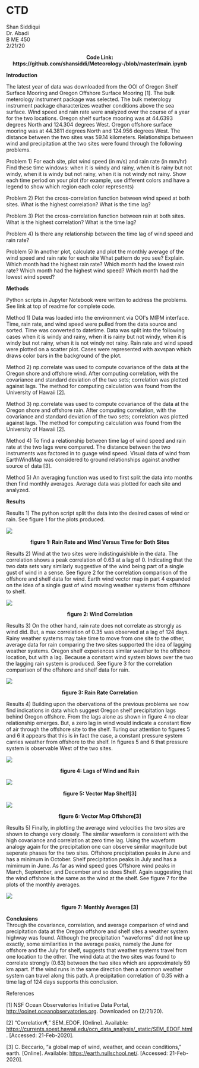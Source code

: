 # CTD
Shan Siddiqui<br />
Dr. Abadi<br />
B ME 450<br />
2/21/20<br />
<p align="center">
<b>Code Link: https://github.com/shansiddi/Meteorology-/blob/master/main.ipynb</b><br>

<b>Introduction</b><br>

The latest year of data was downloaded from the OOI of Oregon Shelf Surface Mooring and Oregon Offshore Surface Mooring [1]. The bulk meterology instrument package was selected. The bulk meterology instrument package characterizes weather conditions above the sea surface. Wind speed and rain rate were analyzed over the course of a year for the two locations. Oregon shelf surface mooring was at 44.6393 degrees North and 124.304 degrees West. Oregon offshore surface mooring was at 44.3811 degrees North and 124.956 degrees West. The distance between the two sites was 59.14 kilometers. Relationships between wind and precipitation at the two sites were found through the following problems.

Problem 1) For each site, plot wind speed (in m/s) and rain rate (in mm/hr) Find these time windows: when it is windy and rainy, when it is rainy but not windy, when it is windy but not rainy, when it is not windy not rainy. Show each time period on 
your plot (for example, use different colors and have a legend to show which region each color represents)

Problem 2) Plot the cross-correlation function between wind speed at both sites. What is the highest correlation? What is the time lag?

Problem 3) Plot the cross-correlation function between rain at both sites. What is the highest correlation? What is the time lag?

Problem 4) Is there any relationship between the time lag of wind speed and rain rate? 

Problem 5) In another plot, calculate and plot the monthly average of the wind speed and rain rate
for each site
What pattern do you see? Explain.
Which month had the highest rain rate? 
Which month had the lowest rain rate?
Which month had the highest wind speed?
Which month had the lowest wind speed?

<b>Methods</b><br>

Python scripts in Jupyter Notebook were written to address the problems. See link at top of readme for complete code.

Method 1) Data was loaded into the environment via OOI's M@M interface. Time, rain rate, and wind speed were pulled from the data source and sorted. Time was converted to datetime. Data was split into the following cases when it is windy and rainy, when it is rainy but not windy, when it is windy but not rainy, when it is not windy not rainy. Rain rate and wind speed were plotted on a scatter plot. Cases were represented with axvspan which draws color bars in the background of the plot.

Method 2) np.correlate was used to compute covariance of the data at the Oregon shore and offshore wind. After computing correlation, with the covariance and standard deviation of the two sets; correlation was plotted against lags. The method for computing calculation was found from the University of Hawaii [2].

Method 3) np.correlate was used to compute covariance of the data at the Oregon shore and offshore rain. After computing correlation, with the covariance and standard deviation of the two sets; correlation was plotted against lags. The method for computing calculation was found from the University of Hawaii [2].

Method 4) To find a relationship between time lag of wind speed and rain rate at the two lags were compared. The distance between the two instruments was factored in to guage wind speed. Visual data of wind from EarthWindMap was considered to ground relationships against another source of data [3].

Method 5) An averaging function was used to first split the data into months then find monthly averages. Average data was plotted for each site and analyzed.

<b>Results</b><br>

Results 1) The python script split the data into the desired cases of wind or rain. See figure 1 for the plots produced.

![](images/fig1.png)
<p align="center">
<b>figure 1: Rain Rate and Wind Versus Time for Both Sites</b><br>
  
Results 2) Wind at the two sites were indistinguishible in the data. The correlation shows a peak correlation of 0.63 at a lag of 0. Indicating that the two data sets vary similarly suggestive of the wind being part of a single gust of wind in a sense. See figure 2 for the correlation comparison of the offshore and shelf data for wind. Earth wind vector map in part 4 expanded on the idea of a single gust of wind moving weather systems from offshore to shelf.

![](images/fig2.png)
<p align="center">
<b>figure 2: Wind Correlation</b><br>
  
Results 3) On the other hand, rain rate does not correlate as strongly as wind did. But, a max correlation of 0.35 was observed at a lag of 124 days. Rainy weather systems may take time to move from one site to the other, average data for rain comparing the two sites supported the idea of lagging weather systems. Oregon shelf experiences similar weather to the offshore location, but with a lag. Because a constant wind system blows over the two the lagging rain system is produced. See figure 3 for the correlation comparison of the offshore and shelf data for rain.

![](images/fig3.png)
<p align="center">
<b>figure 3: Rain Rate Correlation</b><br>
  
Results 4) Building upon the obervations of the previous problems we now find indications in data which suggest Oregon shelf precipitation lags behind Oregon offshore. From the lags alone as shown in figure 4 no clear relationship emerges. But, a zero lag in wind would indicate a constant flow of air through the offshore site to the shelf. Turing our attention to figures 5 and 6 it appears that this is in fact the case, a constant pressure system carries weather from offshore to the shelf. In figures 5 and 6 that pressure system is observable West of the two sites. 

![](images/fig4.png)
<p align="center">
<b>figure 4: Lags of Wind and Rain</b><br>
  
![](images/fig5.png)
<p align="center">
<b>figure 5: Vector Map Shelf[3]</b><br>
  
![](images/fig6.png)
<p align="center">
<b>figure 6: Vector Map Offshore[3]</b><br>  
  
Results 5) Finally, in plotting the average wind velocities the two sites are shown to change very closely. The similar waveform is consistent with the high covariance and correlation at zero time lag. Using the waveform analogy again for the precipitation one can observe similar magnitude but seperate phases for the two sites. Offshore precipitation peaks in June and has a minimum in October. Shelf precipitation peaks in July and has a mimimum in June. As far as wind speed goes Offshore wind peaks in March, September, and December and so does Shelf. Again suggesting that the wind offshore is the same as the wind at the shelf. See figure 7 for the plots of the monthly averages.

![](images/fig7.png)
<p align="center">
<b>figure 7: Monthly Averages [3]</b><br>

<b>Conclusions</b><br>
Through the covariance, correlation, and average comparison of wind and precipitation data at the Oregon offshore and shelf sites a weather system highway was found. Although the precipitation "waveforms" did not line up exactly, some similarities in the average peaks, namely the June for offshore and the July for shelf, suggests that weather systems travel from one location to the other. The wind data at the two sites was found to correlate strongly (0.63) between the two sites which are approximately 59 km apart. If the wind runs in the same direction then a common weather system can travel along this path. A precipitation correlation of 0.35 with a time lag of 124 days supports this conclusion.    


References

[1] NSF Ocean Observatories Initiative Data Portal, http://ooinet.oceanobservatories.org. Downloaded on (2/21/20).

[2] “Correlation¶,” SEM_EDOF. [Online]. Available: https://currents.soest.hawaii.edu/ocn_data_analysis/_static/SEM_EDOF.html. [Accessed: 21-Feb-2020].

[3] C. Beccario, “a global map of wind, weather, and ocean conditions,” earth. [Online]. Available: https://earth.nullschool.net/. [Accessed: 21-Feb-2020].
